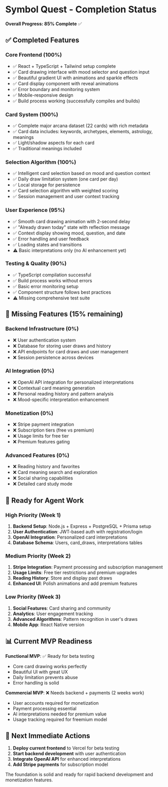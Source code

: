 # Symbol Quest - Completion Status

**Overall Progress: 85% Complete** ✅

## ✅ Completed Features

### Core Frontend (100%)
- ✅ React + TypeScript + Tailwind setup complete
- ✅ Card drawing interface with mood selector and question input
- ✅ Beautiful gradient UI with animations and sparkle effects
- ✅ Card display component with reveal animations
- ✅ Error boundary and monitoring system
- ✅ Mobile-responsive design
- ✅ Build process working (successfully compiles and builds)

### Card System (100%)
- ✅ Complete major arcana dataset (22 cards) with rich metadata
- ✅ Card data includes: keywords, archetypes, elements, astrology, meanings
- ✅ Light/shadow aspects for each card
- ✅ Traditional meanings included

### Selection Algorithm (100%)
- ✅ Intelligent card selection based on mood and question context
- ✅ Daily draw limitation system (one card per day)
- ✅ Local storage for persistence
- ✅ Card selection algorithm with weighted scoring
- ✅ Session management and user context tracking

### User Experience (95%)
- ✅ Smooth card drawing animation with 2-second delay
- ✅ "Already drawn today" state with reflection message
- ✅ Context display showing mood, question, and date
- ✅ Error handling and user feedback
- ✅ Loading states and transitions
- ⚠️ Basic interpretations only (no AI enhancement yet)

### Testing & Quality (90%)
- ✅ TypeScript compilation successful
- ✅ Build process works without errors
- ✅ Basic error monitoring setup
- ✅ Component structure follows best practices
- ⚠️ Missing comprehensive test suite

## 🔧 Missing Features (15% remaining)

### Backend Infrastructure (0%)
- ❌ User authentication system
- ❌ Database for storing user draws and history
- ❌ API endpoints for card draws and user management
- ❌ Session persistence across devices

### AI Integration (0%)
- ❌ OpenAI API integration for personalized interpretations
- ❌ Contextual card meaning generation
- ❌ Personal reading history and pattern analysis
- ❌ Mood-specific interpretation enhancement

### Monetization (0%)
- ❌ Stripe payment integration
- ❌ Subscription tiers (free vs premium)
- ❌ Usage limits for free tier
- ❌ Premium features gating

### Advanced Features (0%)
- ❌ Reading history and favorites
- ❌ Card meaning search and exploration
- ❌ Social sharing capabilities
- ❌ Detailed card study mode

## 🚀 Ready for Agent Work

### High Priority (Week 1)
1. **Backend Setup**: Node.js + Express + PostgreSQL + Prisma setup
2. **User Authentication**: JWT-based auth with registration/login
3. **OpenAI Integration**: Personalized card interpretations
4. **Database Schema**: Users, card_draws, interpretations tables

### Medium Priority (Week 2)
1. **Stripe Integration**: Payment processing and subscription management
2. **Usage Limits**: Free tier restrictions and premium upgrades
3. **Reading History**: Store and display past draws
4. **Enhanced UI**: Polish animations and add premium features

### Low Priority (Week 3)
1. **Social Features**: Card sharing and community
2. **Analytics**: User engagement tracking
3. **Advanced Algorithms**: Pattern recognition in user's draws
4. **Mobile App**: React Native version

## 📊 Current MVP Readiness

**Functional MVP**: ✅ Ready for beta testing
- Core card drawing works perfectly
- Beautiful UI with great UX
- Daily limitation prevents abuse
- Error handling is solid

**Commercial MVP**: ❌ Needs backend + payments (2 weeks work)
- User accounts required for monetization
- Payment processing essential
- AI interpretations needed for premium value
- Usage tracking required for freemium model

## 🎯 Next Immediate Actions

1. **Deploy current frontend** to Vercel for beta testing
2. **Start backend development** with user authentication
3. **Integrate OpenAI API** for enhanced interpretations
4. **Add Stripe payments** for subscription model

The foundation is solid and ready for rapid backend development and monetization features.